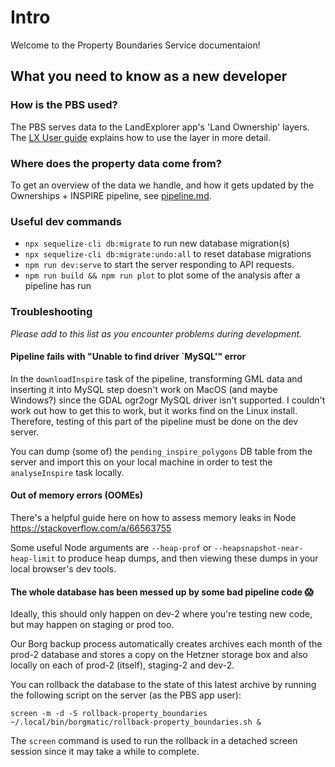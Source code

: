 # Intro

Welcome to the Property Boundaries Service documentaion!

## What you need to know as a new developer

### How is the PBS used?

The PBS serves data to the LandExplorer app's 'Land Ownership' layers. The [LX User
guide](https://digital-commons.gitbook.io/landexplorer-user-guide/functionality/cog-menu/land-ownership)
explains how to use the layer in more detail.

### Where does the property data come from?

To get an overview of the data we handle, and how it gets updated by the Ownerships + INSPIRE
pipeline, see [pipeline.md](./pipeline.md).

### Useful dev commands

- `npx sequelize-cli db:migrate` to run new database migration(s)
- `npx sequelize-cli db:migrate:undo:all` to reset database migrations
- `npm run dev:serve` to start the server responding to API requests.
- `npm run build && npm run plot` to plot some of the analysis after a pipeline has run

### Troubleshooting

_Please add to this list as you encounter problems during development._

#### Pipeline fails with "Unable to find driver `MySQL'" error

In the `downloadInspire` task of the pipeline, transforming GML data and inserting it into MySQL
step doesn't work on MacOS (and maybe Windows?) since the GDAL ogr2ogr MySQL driver isn't supported.
I couldn't work out how to get this to work, but it works find on the Linux install. Therefore, testing
of this part of the pipeline must be done on the dev server.

You can dump (some of) the `pending_inspire_polygons` DB table from the server and import this on your
local machine in order to test the `analyseInspire` task locally.

#### Out of memory errors (OOMEs)

There's a helpful guide here on how to assess memory leaks in Node https://stackoverflow.com/a/66563755

Some useful Node arguments are `--heap-prof` or `--heapsnapshot-near-heap-limit` to produce heap
dumps, and then viewing these dumps in your local browser's dev tools.

#### The whole database has been messed up by some bad pipeline code 😱

Ideally, this should only happen on dev-2 where you're testing new code, but may happen on staging
or prod too.

Our Borg backup process automatically creates archives each month of the prod-2 database and stores
a copy on the Hetzner storage box and also locally on each of prod-2 (itself), staging-2 and dev-2.

You can rollback the database to the state of this latest archive by running the following script on
the server (as the PBS app user):

```
screen -m -d -S rollback-property_boundaries ~/.local/bin/borgmatic/rollback-property_boundaries.sh &
```

The `screen` command is used to run the rollback in a detached screen session since it may take a
while to complete.
